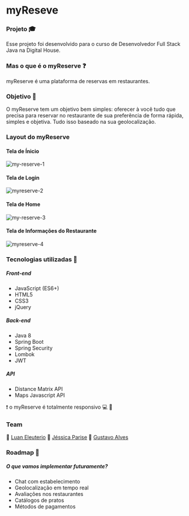 # myReseve 
### Projeto :mortar_board:
Esse projeto foi desenvolvido para o curso de Desenvolvedor Full Stack Java na Digital House.

### Mas o que é o myReserve :question:
myReserve é uma plataforma de reservas em restaurantes. 

### Objetivo :eyes:
 O myReserve tem um objetivo bem simples: oferecer à você tudo que precisa para reservar no restaurante de sua preferência de forma rápida, simples e objetiva. Tudo isso baseado na sua geolocalização.
 
### Layout do myReserve
#### Tela de Ínicio
![my-reserve-1](https://user-images.githubusercontent.com/37514449/107691644-79d1a080-6c8a-11eb-9fa2-63d4279f076d.png)
#### Tela de Login
![myreserve-2](https://user-images.githubusercontent.com/37514449/107691682-848c3580-6c8a-11eb-882d-82b1360948dc.png)
#### Tela de Home
![my-reserve-3](https://user-images.githubusercontent.com/37514449/107691703-8b1aad00-6c8a-11eb-8d68-69230f2e2d7d.png)
#### Tela de Informações do Restaurante
![myreserve-4](https://user-images.githubusercontent.com/37514449/107691718-9241bb00-6c8a-11eb-9da4-36c0a593956a.png)
 
 ### Tecnologias utilizadas  :hammer:
 
 ##### Front-end
 * JavaScript (ES6+)
 * HTML5
 * CSS3
 * jQuery
 
 
 ##### Back-end
 * Java 8
 * Spring Boot
 * Spring Security
 * Lombok
 * JWT
 
 
 ##### API 
 * Distance Matrix API
 * Maps Javascript API
 
 :heavy_exclamation_mark: o myReserve é totalmente responsivo :computer: :iphone:
 ### Team
:man:  [Luan Eleuterio](https://github.com/LuanEleuterio/)
:woman:  [Jéssica Parise](https://github.com/Jessica-Parise)
:man:  [Gustavo Alves](https://github.com/Ellisys)

### Roadmap :dart:
##### O que vamos implementar futuramente?

* Chat com estabelecimento
* Geolocalização em tempo real
* Avaliações nos restaurantes
* Catálogos de pratos
* Métodos de pagamentos


